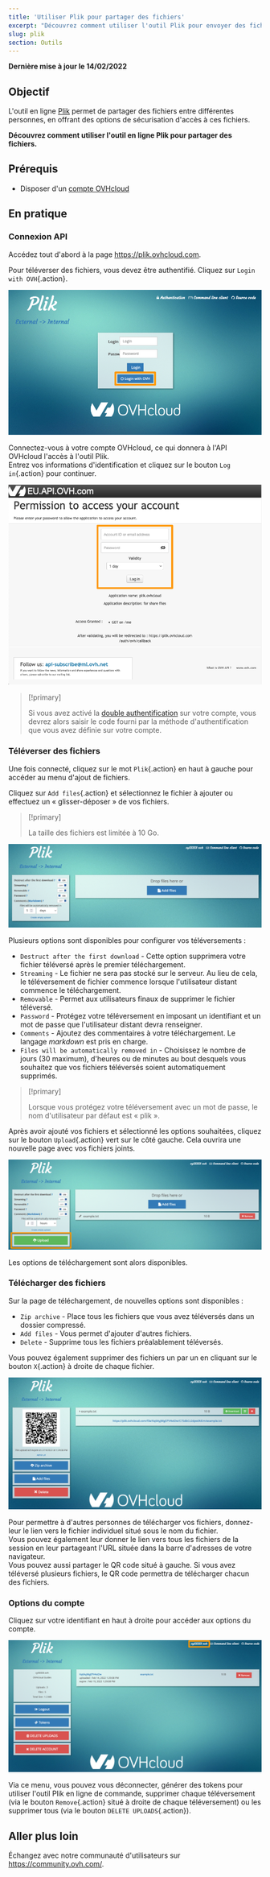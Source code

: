 ```yaml
---
title: 'Utiliser Plik pour partager des fichiers'
excerpt: "Découvrez comment utiliser l'outil Plik pour envoyer des fichiers à d'autres personnes"
slug: plik
section: Outils
---
```


**Dernière mise à jour le 14/02/2022**

## Objectif

L'outil en ligne [Plik](https://plik.ovhcloud.com) permet de partager des fichiers entre différentes personnes, en offrant des options de sécurisation d'accès à ces fichiers.

**Découvrez comment utiliser l'outil en ligne Plik pour partager des fichiers.**

## Prérequis

- Disposer d'un [compte OVHcloud](https://docs.ovh.com/fr/customer/creer-compte-ovhcloud/)

## En pratique

### Connexion API

Accédez tout d'abord à la page <https://plik.ovhcloud.com>.

Pour téléverser des fichiers, vous devez être authentifié. Cliquez sur `Login with OVH`{.action}.

![login](images/plik-login-EU.png)

Connectez-vous à votre compte OVHcloud, ce qui donnera à l'API OVHcloud l'accès à l'outil Plik.<br>
Entrez vos informations d'identification et cliquez sur le bouton `Log in`{.action} pour continuer.

![API](images/api-login-EU.png)

> [!primary]
>
> Si vous avez activé la [double authentification](https://docs.ovh.com/fr/customer/securiser-son-compte-avec-une-2FA/) sur votre compte, vous devrez alors saisir le code fourni par la méthode d'authentification que vous avez définie sur votre compte. 

### Téléverser des fichiers

Une fois connecté, cliquez sur le mot `Plik`{.action} en haut à gauche pour accéder au menu d'ajout de fichiers.

Cliquez sur `Add files`{.action} et sélectionnez le fichier à ajouter ou effectuez un « glisser-déposer » de vos fichiers.

> [!primary]
>
> La taille des fichiers est limitée à 10 Go.
>

![Add files - options](images/plik-add-files-options.png)

Plusieurs options sont disponibles pour configurer vos téléversements :

- `Destruct after the first download` - Cette option supprimera votre fichier téléversé après le premier téléchargement.
- `Streaming` - Le fichier ne sera pas stocké sur le serveur. Au lieu de cela, le téléversement de fichier commence lorsque l'utilisateur distant commence le téléchargement.
- `Removable` - Permet aux utilisateurs finaux de supprimer le fichier téléversé.
- `Password` - Protégez votre téléversement en imposant un identifiant et un mot de passe que l'utilisateur distant devra renseigner.
- `Comments` - Ajoutez des commentaires à votre téléchargement. Le langage *markdown* est pris en charge.
- `Files will be automatically removed in` - Choisissez le nombre de jours (30 maximum), d'heures ou de minutes au bout desquels vous souhaitez que vos fichiers téléversés soient automatiquement supprimés.

> [!primary]
>
> Lorsque vous protégez votre téléversement avec un mot de passe, le nom d'utilisateur par défaut est « plik ».
>

Après avoir ajouté vos fichiers et sélectionné les options souhaitées, cliquez sur le bouton `Upload`{.action} vert sur le côté gauche. Cela ouvrira une nouvelle page avec vos fichiers joints.

![upload file](images/plik-upload-EU.png)

Les options de téléchargement sont alors disponibles.

### Télécharger des fichiers

Sur la page de téléchargement, de nouvelles options sont disponibles :

- `Zip archive` - Place tous les fichiers que vous avez téléversés dans un dossier compressé.
- `Add files` - Vous permet d'ajouter d'autres fichiers.
- `Delete` - Supprime tous les fichiers préalablement téléversés.

Vous pouvez également supprimer des fichiers un par un en cliquant sur le bouton `X`{.action} à droite de chaque fichier.

![download file](images/plik-download-EU.png)

Pour permettre à d'autres personnes de télécharger vos fichiers, donnez-leur le lien vers le fichier individuel situé sous le nom du fichier.<br>
Vous pouvez également leur donner le lien vers tous les fichiers de la session en leur partageant l'URL située dans la barre d'adresses de votre navigateur.<br>
Vous pouvez aussi partager le QR code situé à gauche. Si vous avez téléversé plusieurs fichiers, le QR code permettra de télécharger chacun des fichiers.

### Options du compte

Cliquez sur votre identifiant en haut à droite pour accéder aux options du compte.

![download file](images/account-options.png)

Via ce menu, vous pouvez vous déconnecter, générer des tokens pour utiliser l'outil Plik en ligne de commande, supprimer chaque téléversement (via le bouton `Remove`{.action} situé à droite de chaque téléversement) ou les supprimer tous (via le bouton `DELETE UPLOADS`{.action}).

## Aller plus loin

Échangez avec notre communauté d'utilisateurs sur <https://community.ovh.com/>.
